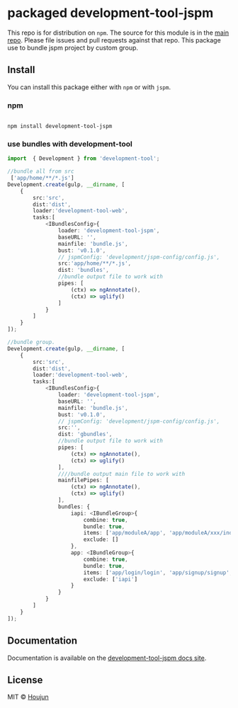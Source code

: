 # packaged development-tool-jspm

This repo is for distribution on `npm`. The source for this module is in the
[main repo](https://github.com/zhouhoujun/development-tool-jspm/src/mastert).
Please file issues and pull requests against that repo.
This package use to bundle jspm project by custom group.

## Install

You can install this package either with `npm` or with `jspm`.

### npm

```shell

npm install development-tool-jspm

```

### use bundles with development-tool

```ts
import  { Development } from 'development-tool';

//bundle all from src
 ['app/home/**/*.js']
Development.create(gulp, __dirname, [
    {
        src:'src',
        dist:'dist',
        loader:'development-tool-web',
        tasks:[
            <IBundlesConfig>{
                loader: 'development-tool-jspm',
                baseURL: '',
                mainfile: 'bundle.js',
                bust: 'v0.1.0',
                // jspmConfig: 'development/jspm-config/config.js',
                src:'app/home/**/*.js',
                dist: 'bundles',
                //bundle output file to work with
                pipes: [
                    (ctx) => ngAnnotate(),
                    (ctx) => uglify()
                ]
            }
        ]
    }
]);

//bundle group.
Development.create(gulp, __dirname, [
    {
        src:'src',
        dist:'dist',
        loader:'development-tool-web',
        tasks:[
            <IBundlesConfig>{
                loader: 'development-tool-jspm',
                baseURL: '',
                mainfile: 'bundle.js',
                bust: 'v0.1.0',
                // jspmConfig: 'development/jspm-config/config.js',
                src:'',
                dist: 'gbundles',
                //bundle output file to work with
                pipes: [
                    (ctx) => ngAnnotate(),
                    (ctx) => uglify()
                ],
                ////bundle output main file to work with
                mainfilePipes: [
                    (ctx) => ngAnnotate(),
                    (ctx) => uglify()
                ],
                bundles: {
                    iapi: <IBundleGroup>{
                        combine: true,
                        bundle: true,
                        items: ['app/moduleA/app', 'app/moduleA/xxx/index', 'app/moduleA/xxx/xxx/app'],
                        exclude: []
                    },
                    app: <IBundleGroup>{
                        combine: true,
                        bundle: true,
                        items: ['app/login/login', 'app/signup/signup', 'app/home/app', 'app/home/overview/overview'],
                        exclude: ['iapi']
                    }
                }
            }
        ]
    }
]);

```


## Documentation

Documentation is available on the
[development-tool-jspm docs site](https://github.com/zhouhoujun/development-tool-jspm).

## License

MIT © [Houjun](https://github.com/zhouhoujun/)